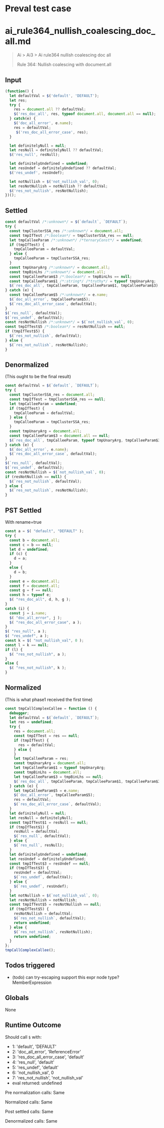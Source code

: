 # Preval test case

# ai_rule364_nullish_coalescing_doc_all.md

> Ai > Ai3 > Ai rule364 nullish coalescing doc all
>
> Rule 364: Nullish coalescing with document.all

## Input

`````js filename=intro
(function() {
  let defaultVal = $('default', 'DEFAULT');
  let res;
  try {
    res = document.all ?? defaultVal;
    $('res_doc_all', res, typeof document.all, document.all == null);
  } catch(e) {
    $('doc_all_error', e.name);
    res = defaultVal;
     $('res_doc_all_error_case', res);
  }

  let definitelyNull = null;
  let resNull = definitelyNull ?? defaultVal;
  $('res_null', resNull);

  let definitelyUndefined = undefined;
  let resUndef = definitelyUndefined ?? defaultVal;
  $('res_undef', resUndef);

  let notNullish = $('not_nullish_val', 0);
  let resNotNullish = notNullish ?? defaultVal;
  $('res_not_nullish', resNotNullish);
})();
`````


## Settled


`````js filename=intro
const defaultVal /*:unknown*/ = $(`default`, `DEFAULT`);
try {
  const tmpClusterSSA_res /*:unknown*/ = document.all;
  const tmpIfTest /*:boolean*/ = tmpClusterSSA_res == null;
  let tmpCalleeParam /*:unknown*/ /*ternaryConst*/ = undefined;
  if (tmpIfTest) {
    tmpCalleeParam = defaultVal;
  } else {
    tmpCalleeParam = tmpClusterSSA_res;
  }
  const tmpUnaryArg /*:unknown*/ = document.all;
  const tmpBinLhs /*:unknown*/ = document.all;
  const tmpCalleeParam$3 /*:boolean*/ = tmpBinLhs == null;
  const tmpCalleeParam$1 /*:string*/ /*truthy*/ = typeof tmpUnaryArg;
  $(`res_doc_all`, tmpCalleeParam, tmpCalleeParam$1, tmpCalleeParam$3);
} catch (e) {
  const tmpCalleeParam$5 /*:unknown*/ = e.name;
  $(`doc_all_error`, tmpCalleeParam$5);
  $(`res_doc_all_error_case`, defaultVal);
}
$(`res_null`, defaultVal);
$(`res_undef`, defaultVal);
const resNotNullish /*:unknown*/ = $(`not_nullish_val`, 0);
const tmpIfTest$5 /*:boolean*/ = resNotNullish == null;
if (tmpIfTest$5) {
  $(`res_not_nullish`, defaultVal);
} else {
  $(`res_not_nullish`, resNotNullish);
}
`````


## Denormalized
(This ought to be the final result)

`````js filename=intro
const defaultVal = $(`default`, `DEFAULT`);
try {
  const tmpClusterSSA_res = document.all;
  const tmpIfTest = tmpClusterSSA_res == null;
  let tmpCalleeParam = undefined;
  if (tmpIfTest) {
    tmpCalleeParam = defaultVal;
  } else {
    tmpCalleeParam = tmpClusterSSA_res;
  }
  const tmpUnaryArg = document.all;
  const tmpCalleeParam$3 = document.all == null;
  $(`res_doc_all`, tmpCalleeParam, typeof tmpUnaryArg, tmpCalleeParam$3);
} catch (e) {
  $(`doc_all_error`, e.name);
  $(`res_doc_all_error_case`, defaultVal);
}
$(`res_null`, defaultVal);
$(`res_undef`, defaultVal);
const resNotNullish = $(`not_nullish_val`, 0);
if (resNotNullish == null) {
  $(`res_not_nullish`, defaultVal);
} else {
  $(`res_not_nullish`, resNotNullish);
}
`````


## PST Settled
With rename=true

`````js filename=intro
const a = $( "default", "DEFAULT" );
try {
  const b = document.all;
  const c = b == null;
  let d = undefined;
  if (c) {
    d = a;
  }
  else {
    d = b;
  }
  const e = document.all;
  const f = document.all;
  const g = f == null;
  const h = typeof e;
  $( "res_doc_all", d, h, g );
}
catch (i) {
  const j = i.name;
  $( "doc_all_error", j );
  $( "res_doc_all_error_case", a );
}
$( "res_null", a );
$( "res_undef", a );
const k = $( "not_nullish_val", 0 );
const l = k == null;
if (l) {
  $( "res_not_nullish", a );
}
else {
  $( "res_not_nullish", k );
}
`````


## Normalized
(This is what phase1 received the first time)

`````js filename=intro
const tmpCallComplexCallee = function () {
  debugger;
  let defaultVal = $(`default`, `DEFAULT`);
  let res = undefined;
  try {
    res = document.all;
    const tmpIfTest = res == null;
    if (tmpIfTest) {
      res = defaultVal;
    } else {
    }
    let tmpCalleeParam = res;
    const tmpUnaryArg = document.all;
    let tmpCalleeParam$1 = typeof tmpUnaryArg;
    const tmpBinLhs = document.all;
    let tmpCalleeParam$3 = tmpBinLhs == null;
    $(`res_doc_all`, tmpCalleeParam, tmpCalleeParam$1, tmpCalleeParam$3);
  } catch (e) {
    let tmpCalleeParam$5 = e.name;
    $(`doc_all_error`, tmpCalleeParam$5);
    res = defaultVal;
    $(`res_doc_all_error_case`, defaultVal);
  }
  let definitelyNull = null;
  let resNull = definitelyNull;
  const tmpIfTest$1 = resNull == null;
  if (tmpIfTest$1) {
    resNull = defaultVal;
    $(`res_null`, defaultVal);
  } else {
    $(`res_null`, resNull);
  }
  let definitelyUndefined = undefined;
  let resUndef = definitelyUndefined;
  const tmpIfTest$3 = resUndef == null;
  if (tmpIfTest$3) {
    resUndef = defaultVal;
    $(`res_undef`, defaultVal);
  } else {
    $(`res_undef`, resUndef);
  }
  let notNullish = $(`not_nullish_val`, 0);
  let resNotNullish = notNullish;
  const tmpIfTest$5 = resNotNullish == null;
  if (tmpIfTest$5) {
    resNotNullish = defaultVal;
    $(`res_not_nullish`, defaultVal);
    return undefined;
  } else {
    $(`res_not_nullish`, resNotNullish);
    return undefined;
  }
};
tmpCallComplexCallee();
`````


## Todos triggered


- (todo) can try-escaping support this expr node type? MemberExpression


## Globals


None


## Runtime Outcome


Should call `$` with:
 - 1: 'default', 'DEFAULT'
 - 2: 'doc_all_error', 'ReferenceError'
 - 3: 'res_doc_all_error_case', 'default'
 - 4: 'res_null', 'default'
 - 5: 'res_undef', 'default'
 - 6: 'not_nullish_val', 0
 - 7: 'res_not_nullish', 'not_nullish_val'
 - eval returned: undefined

Pre normalization calls: Same

Normalized calls: Same

Post settled calls: Same

Denormalized calls: Same
